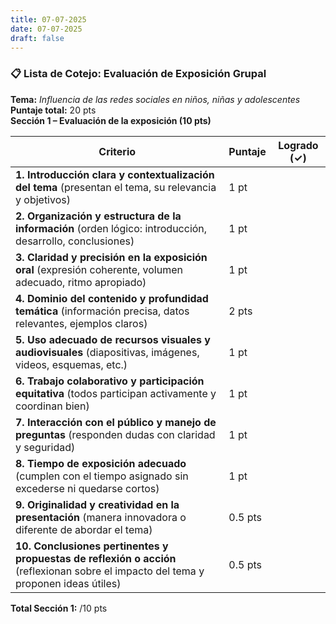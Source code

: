 ```yaml
---
title: 07-07-2025
date: 07-07-2025
draft: false
---
```



### 📋 **Lista de Cotejo: Evaluación de Exposición Grupal**  
**Tema:** *Influencia de las redes sociales en niños, niñas y adolescentes*  
**Puntaje total:** 20 pts  
**Sección 1 – Evaluación de la exposición (10 pts)**

| Criterio | Puntaje | Logrado (✓) |
|--------|---------|-------------|
| **1. Introducción clara y contextualización del tema** (presentan el tema, su relevancia y objetivos) | 1 pt | |
| **2. Organización y estructura de la información** (orden lógico: introducción, desarrollo, conclusiones) | 1 pt | |
| **3. Claridad y precisión en la exposición oral** (expresión coherente, volumen adecuado, ritmo apropiado) | 1 pt | |
| **4. Dominio del contenido y profundidad temática** (información precisa, datos relevantes, ejemplos claros) | 2 pts | |
| **5. Uso adecuado de recursos visuales y audiovisuales** (diapositivas, imágenes, videos, esquemas, etc.) | 1 pt | |
| **6. Trabajo colaborativo y participación equitativa** (todos participan activamente y coordinan bien) | 1 pt | |
| **7. Interacción con el público y manejo de preguntas** (responden dudas con claridad y seguridad) | 1 pt | |
| **8. Tiempo de exposición adecuado** (cumplen con el tiempo asignado sin excederse ni quedarse cortos) | 1 pt | |
| **9. Originalidad y creatividad en la presentación** (manera innovadora o diferente de abordar el tema) | 0.5 pts | |
| **10. Conclusiones pertinentes y propuestas de reflexión o acción** (reflexionan sobre el impacto del tema y proponen ideas útiles) | 0.5 pts | |

**Total Sección 1:** /10 pts